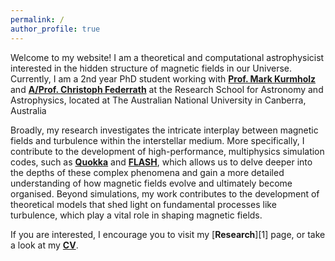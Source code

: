 ```yaml
---
permalink: /
author_profile: true
---
```


Welcome to my website! I am a theoretical and computational astrophysicist interested in the hidden structure of magnetic fields in our Universe. Currently, I am a 2nd year PhD student working with [**Prof. Mark Kurmholz**](https://www.mso.anu.edu.au/~krumholz/) and [**A/Prof. Christoph Federrath**](https://www.mso.anu.edu.au/~chfeder/) at the Research School for Astronomy and Astrophysics, located at The Australian National University in Canberra, Australia

Broadly, my research investigates the intricate interplay between magnetic fields and turbulence within the interstellar medium. More specifically, I contribute to the development of high-performance, multiphysics simulation codes, such as [**Quokka**](https://github.com/quokka-astro/quokka) and [**FLASH**](https://flash.rochester.edu/site/flashcode/), which allows us to delve deeper into the depths of these complex phenomena and gain a more detailed understanding of how magnetic fields evolve and ultimately become organised. Beyond simulations, my work contributes to the development of theoretical models that shed light on fundamental processes like turbulence, which play a vital role in shaping magnetic fields.

If you are interested, I encourage you to visit my [**Research**][1] page, or take a look at my [**CV**](/assets/NK_CV.pdf).
